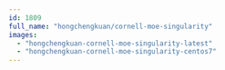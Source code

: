 ```yaml
---
id: 1809
full_name: "hongchengkuan/cornell-moe-singularity"
images: 
  - "hongchengkuan-cornell-moe-singularity-latest"
  - "hongchengkuan-cornell-moe-singularity-centos7"
---
```

